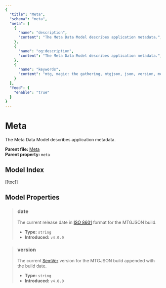 ```yaml
---
{
  "title": "Meta",
  "schema": "meta",
  "meta": [
    {
      "name": "description",
      "content": "The Meta Data Model describes application metadata.",
    },
    {
      "name": "og:description",
      "content": "The Meta Data Model describes application metadata.",
    },
    {
      "name": "keywords",
      "content": "mtg, magic: the gathering, mtgjson, json, version, meta",
    }
  ],
  "feed": {
    "enable": "true"
  }
}
---
```


# Meta

The Meta Data Model describes application metadata.

**Parent file:** [Meta](/downloads/all-files/#meta)  
**Parent property:** `meta`  

## Model Index

<PropertyToggler/>

[[toc]]

## Model Properties

> ### date  
> The current release date in [ISO 8601](https://www.iso.org/iso-8601-date-and-time-format.html) format for the MTGJSON build.  
>
> - **Type:** `string`  
> - **Introduced:** `v4.0.0`

> ### version  
> The current [SemVer](https://semver.org) version for the MTGJSON build appended with the build date.  
>
> - **Type:** `string`  
> - **Introduced:** `v4.0.0`
